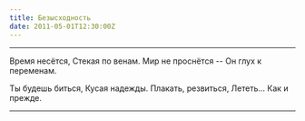 ```yaml
---
title: Безысходность
date: 2011-05-01T12:30:00Z
---
```


***
Время несётся,
Стекая по венам.
Мир не проснётся --
Он глух к переменам.

Ты будешь биться,
Кусая надежды.
Плакать, резвиться,
Лететь... Как и прежде.
***

